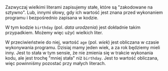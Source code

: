 Zazwyczaj wielkimi literami zapisujemy stałe, które są "zakodowane na sztywno". Lub, innymi słowy, gdy ich wartość jest znana przed wykonaniem programu i bezpośrednio zapisana w kodzie.

W tym kodzie `birthday` (pol. *data urodzenia*) jest dokładnie takim przypadkiem. Możemy więc użyć wielkich liter.

W przeciwieństwie do niej, wartość `age` (pol. *wiek*) jest obliczana w czasie wykonywania programu. Dzisiaj mamy jeden wiek, a za rok będziemy mieli inny. Jest to stała w tym sensie, że nie zmienia się w trakcie wykonania kodu, ale jest trochę "mniej stała" niż `birthday`. Jest to wartość obliczana, więc powinniśmy pozostać przy małych literach.
